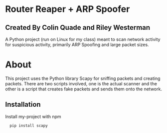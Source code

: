 # Router Reaper + ARP Spoofer
## Created By Colin Quade and Riley Westerman
A Python project (run on Linux for my class) meant to scan network activity for suspicious activity, primarily ARP Spoofing and large packet sizes.

# About

This project uses the Python library Scapy for sniffing packets and creating packets. There are two scripts involved, one is the actual scanner and the other is a script that creates fake packets and sends them onto the network.
## Installation

Install my-project with npm

```bash
  pip install scapy
```
